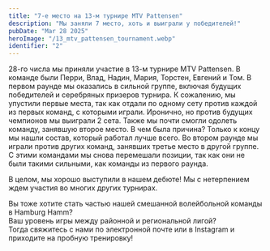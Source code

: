 ```yaml
---
title: "7-е место на 13-м турнире MTV Pattensen"
description: "Мы заняли 7 место, хоть и выиграли у победителей!"
pubDate: "Mar 28 2025"
heroImage: "/13_mtv_pattensen_tournament.webp"
identifier: "2"
---
```


28-го числа мы приняли участие в 13-м турнире MTV Pattensen.
В команде были Перри, Влад, Надин, Мария, Торстен, Евгений и Том.
В первом раунде мы оказались в сильной группе, включая будущих победителей и серебряных призеров турнира.
К сожалению, мы упустили первые места, так как отдали по одному сету против каждой из первых команд, с которыми играли.
Иронично, но против будущих чемпионов мы выиграли 2 сета. Также мы почти смогли одолеть команду, занявшую второе место.
В чем была причина? Только к концу мы нашли состав, который работал лучше всего.
Во втором раунде мы играли против других команд, занявших третье место в другой группе. С этими командами мы снова перемешали позиции, так как они не были такими сильными, как команды из первого раунда.

В целом, мы хорошо выступили в нашем дебюте!
Мы с нетерпением ждем участия во многих других турнирах.

Вы тоже хотите стать частью нашей смешанной волейбольной команды в Hamburg Hamm?  
Ваш уровень игры между районной и региональной лигой?  
Тогда свяжитесь с нами по электронной почте или в Instagram и приходите на пробную тренировку!
